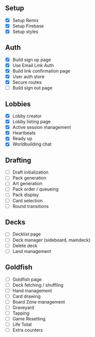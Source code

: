 ## Setup

- [x] Setup Remix
- [x] Setup Firebase
- [x] Setup styles

## Auth

- [x] Build sign up page
- [x] Use Email Link Auth
- [x] Build link confirmation page
- [x] User auth store
- [x] Secure routes
- [ ] Build sign out page

## Lobbies

- [x] Lobby creator
- [x] Lobby listing page
- [x] Active session management
- [x] Heartbeats
- [x] Ready up
- [x] Worldbuilding chat

## Drafting

- [ ] Draft initialization
- [ ] Pack generation
- [ ] Art generation
- [ ] Pack order / queueing
- [ ] Pack display
- [ ] Card selection
- [ ] Round transitions

## Decks

- [ ] Decklist page
- [ ] Deck manager (sideboard, maindeck)
- [ ] Delete deck
- [ ] Land management

## Goldfish

- [ ] Goldfish page
- [ ] Deck fetching / shuffling
- [ ] Hand management
- [ ] Card drawing
- [ ] Board Zone management
- [ ] Graveyard
- [ ] Tapping
- [ ] Game Resetting
- [ ] Life Total
- [ ] Extra counters
